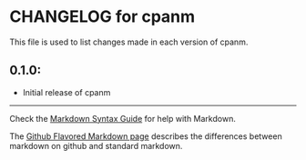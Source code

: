 # CHANGELOG for cpanm

This file is used to list changes made in each version of cpanm.

## 0.1.0:

* Initial release of cpanm

- - -
Check the [Markdown Syntax Guide](http://daringfireball.net/projects/markdown/syntax) for help with Markdown.

The [Github Flavored Markdown page](http://github.github.com/github-flavored-markdown/) describes the differences between markdown on github and standard markdown.
